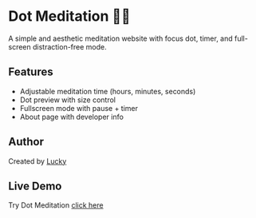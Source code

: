 # Dot Meditation 🧘‍♂
A simple and aesthetic meditation website with focus dot, timer, and full-screen distraction-free mode.

## Features
- Adjustable meditation time (hours, minutes, seconds)
- Dot preview with size control
- Fullscreen mode with pause + timer
- About page with developer info

## Author
Created by [Lucky](https://github.com/LuckyS25)

## Live Demo
Try Dot Meditation <a href="https://luckys25.github.io/Dot-meditation/index.html" target="_blank">click here</a>
